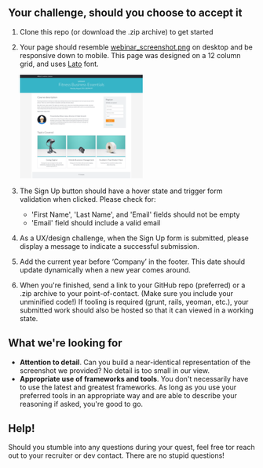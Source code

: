 ## Your challenge, should you choose to accept it

1. Clone this repo (or download the .zip archive) to get started
2. Your page should resemble [webinar_screenshot.png](webinar_screenshot.png) on desktop and be responsive down to mobile. This page was designed on a 12 column grid, and uses [Lato](https://fonts.google.com/specimen/Lato) font.

    <img src="webinar_screenshot.png" alt="Webinar Screenshot" width="250"/>
    
3. The Sign Up button should have a hover state and trigger form validation when clicked. Please check for:
    - 'First Name', 'Last Name', and 'Email' fields should not be empty
    - 'Email' field should include a valid email
4. As a UX/design challenge, when the Sign Up form is submitted, please display a message to indicate a successful submission. 
5. Add the current year before ‘Company’ in the footer. This date should update dynamically when a new year comes around.
6. When you're finished, send a link to your GitHub repo (preferred) or a .zip archive to your point-of-contact. (Make sure you include your unminified code!) If tooling is required (grunt, rails, yeoman, etc.), your submitted work should also be hosted so that it can viewed in a working state.

## What we're looking for

- **Attention to detail**. Can you build a near-identical representation of the screenshot we provided? No detail is too small in our view.
- **Appropriate use of frameworks and tools**. You don't necessarily have to use the latest and greatest frameworks. As long as you use your preferred tools in an appropriate way and are able to describe your reasoning if asked, you're good to go.

## Help!
Should you stumble into any questions during your quest, feel free tor reach out to your recruiter or dev contact. There are no stupid questions!
